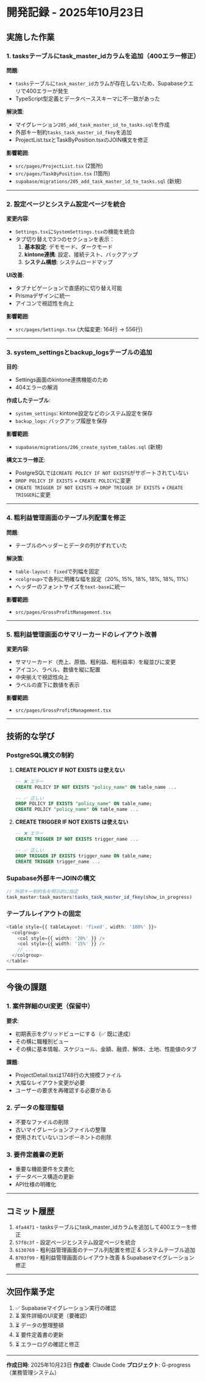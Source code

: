 # 開発記録 - 2025年10月23日

## 実施した作業

### 1. tasksテーブルにtask_master_idカラムを追加（400エラー修正）

**問題**:
- `tasks`テーブルに`task_master_id`カラムが存在しないため、Supabaseクエリで400エラーが発生
- TypeScript型定義とデータベーススキーマに不一致があった

**解決策**:
- マイグレーション`205_add_task_master_id_to_tasks.sql`を作成
- 外部キー制約`tasks_task_master_id_fkey`を追加
- ProjectList.tsxとTaskByPosition.tsxのJOIN構文を修正

**影響範囲**:
- `src/pages/ProjectList.tsx` (2箇所)
- `src/pages/TaskByPosition.tsx` (1箇所)
- `supabase/migrations/205_add_task_master_id_to_tasks.sql` (新規)

---

### 2. 設定ページとシステム設定ページを統合

**変更内容**:
- `Settings.tsx`に`SystemSettings.tsx`の機能を統合
- タブ切り替えで3つのセクションを表示：
  1. **基本設定**: デモモード、ダークモード
  2. **kintone連携**: 設定、接続テスト、バックアップ
  3. **システム構想**: システムロードマップ

**UI改善**:
- タブナビゲーションで直感的に切り替え可能
- Prismaデザインに統一
- アイコンで視認性を向上

**影響範囲**:
- `src/pages/Settings.tsx` (大幅変更: 164行 → 556行)

---

### 3. system_settingsとbackup_logsテーブルの追加

**目的**:
- Settings画面のkintone連携機能のため
- 404エラーの解消

**作成したテーブル**:
- `system_settings`: kintone設定などのシステム設定を保存
- `backup_logs`: バックアップ履歴を保存

**影響範囲**:
- `supabase/migrations/206_create_system_tables.sql` (新規)

**構文エラー修正**:
- PostgreSQLでは`CREATE POLICY IF NOT EXISTS`がサポートされていない
- `DROP POLICY IF EXISTS` + `CREATE POLICY`に変更
- `CREATE TRIGGER IF NOT EXISTS` → `DROP TRIGGER IF EXISTS` + `CREATE TRIGGER`に変更

---

### 4. 粗利益管理画面のテーブル列配置を修正

**問題**:
- テーブルのヘッダーとデータの列がずれていた

**解決策**:
- `table-layout: fixed`で列幅を固定
- `<colgroup>`で各列に明確な幅を設定（20%, 15%, 18%, 18%, 18%, 11%）
- ヘッダーのフォントサイズを`text-base`に統一

**影響範囲**:
- `src/pages/GrossProfitManagement.tsx`

---

### 5. 粗利益管理画面のサマリーカードのレイアウト改善

**変更内容**:
- サマリーカード（売上、原価、粗利益、粗利益率）を縦並びに変更
- アイコン、ラベル、数値を縦に配置
- 中央揃えで視認性向上
- ラベルの直下に数値を表示

**影響範囲**:
- `src/pages/GrossProfitManagement.tsx`

---

## 技術的な学び

### PostgreSQL構文の制約

1. **CREATE POLICY IF NOT EXISTS は使えない**
   ```sql
   -- ❌ エラー
   CREATE POLICY IF NOT EXISTS "policy_name" ON table_name ...

   -- ✅ 正しい
   DROP POLICY IF EXISTS "policy_name" ON table_name;
   CREATE POLICY "policy_name" ON table_name ...
   ```

2. **CREATE TRIGGER IF NOT EXISTS は使えない**
   ```sql
   -- ❌ エラー
   CREATE TRIGGER IF NOT EXISTS trigger_name ...

   -- ✅ 正しい
   DROP TRIGGER IF EXISTS trigger_name ON table_name;
   CREATE TRIGGER trigger_name ...
   ```

### Supabase外部キーJOINの構文

```typescript
// 外部キー制約名を明示的に指定
task_master:task_masters!tasks_task_master_id_fkey(show_in_progress)
```

### テーブルレイアウトの固定

```typescript
<table style={{ tableLayout: 'fixed', width: '100%' }}>
  <colgroup>
    <col style={{ width: '20%' }} />
    <col style={{ width: '15%' }} />
    // ...
  </colgroup>
</table>
```

---

## 今後の課題

### 1. 案件詳細のUI変更（保留中）

**要求**:
- 初期表示をグリッドビューにする（✅ 既に達成）
- その横に職種別ビュー
- その横に基本情報、スケジュール、金額、融資、解体、土地、性能値のタブ

**課題**:
- ProjectDetail.tsxは1748行の大規模ファイル
- 大幅なレイアウト変更が必要
- ユーザーの要求を再確認する必要がある

### 2. データの整理整頓

- 不要なファイルの削除
- 古いマイグレーションファイルの整理
- 使用されていないコンポーネントの削除

### 3. 要件定義書の更新

- 重要な機能要件を文書化
- データベース構造の更新
- API仕様の明確化

---

## コミット履歴

1. `4fa4471` - tasksテーブルにtask_master_idカラムを追加して400エラーを修正
2. `57f8c3f` - 設定ページとシステム設定ページを統合
3. `6130769` - 粗利益管理画面のテーブル列配置を修正 & システムテーブル追加
4. `8703f99` - 粗利益管理画面のレイアウト改善 & Supabaseマイグレーション修正

---

## 次回作業予定

1. ✅ Supabaseマイグレーション実行の確認
2. ⏳ 案件詳細のUI変更（要確認）
3. ⏳ データの整理整頓
4. ⏳ 要件定義書の更新
5. ⏳ エラーログの確認と修正

---

**作成日時**: 2025年10月23日
**作成者**: Claude Code
**プロジェクト**: G-progress（業務管理システム）

